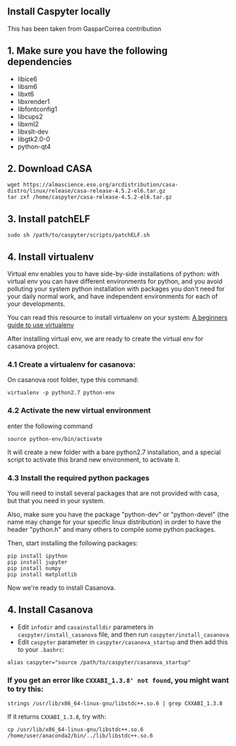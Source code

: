 ## Install Caspyter locally

This has been taken from GasparCorrea contribution
 
## 1. Make sure you have the following dependencies
 
* libice6
* libsm6
* libxt6
* libxrender1
* libfontconfig1
* libcups2
* libxml2
* libxslt-dev
* libgtk2.0-0
* python-qt4
 
## 2. Download CASA
 
```
wget https://almascience.eso.org/arcdistribution/casa-distro/linux/release/casa-release-4.5.2-el6.tar.gz
tar zxf /home/caspyter/casa-release-4.5.2-el6.tar.gz
```
 
## 3. Install patchELF
 
```
sudo sh /path/to/caspyter/scripts/patchELF.sh
```

## 4. Install virtualenv

Virtual env enables you to have side-by-side installations of python: with virtual env
you can have different environments for python, and you avoid polluting your system
python installation with packages you don't need for your daily normal work, and
have independent environments for each of your developments.

You can read this resource to install virtualenv on your system: [A beginners guide to use virtualenv](http://www.pythonforbeginners.com/basics/how-to-use-python-virtualenv)

After installing virtual env, we are ready to create the virtual env for casanova project.

### 4.1 Create a virtualenv for casanova:

On casanova root folder, type this command:
```
virtualenv -p python2.7 python-env
```

### 4.2 Activate the new virtual environment

 enter the following command
```
source python-env/bin/activate
```

It will create a new folder with a bare python2.7 installation, and a special script
to activate this brand new environment, to activate it.

### 4.3 Install the required python packages

You will need to install several packages that are not provided with casa, but that 
you need in your system.

Also, make sure you have the package "python-dev" or "python-devel" (the name may change
for your specific linux distribution) in order to have the header "python.h" and many others
to compile some python packages.

Then, start installing the following packages:

```
pip install ipython
pip install jupyter
pip install numpy
pip install matplotlib
```

Now we're ready to install Casanova.

## 4. Install Casanova
* Edit `infodir` and `casainstalldir` parameters in `caspyter/install_casanova` file, and then run `caspyter/install_casanova`
* Edit `caspyter` parameter in `caspyter/casanova_startup` and then add this to your `.bashrc`:

```
alias caspyter="source /path/to/caspyter/casanova_startup"
```
 
### If you get an error like `CXXABI_1.3.8' not found`, you might want to try this:
```
strings /usr/lib/x86_64-linux-gnu/libstdc++.so.6 | grep CXXABI_1.3.8
```
If it returns `CXXABI_1.3.8`, try with:
```
cp /usr/lib/x86_64-linux-gnu/libstdc++.so.6 /home/user/anaconda2/bin/../lib/libstdc++.so.6

